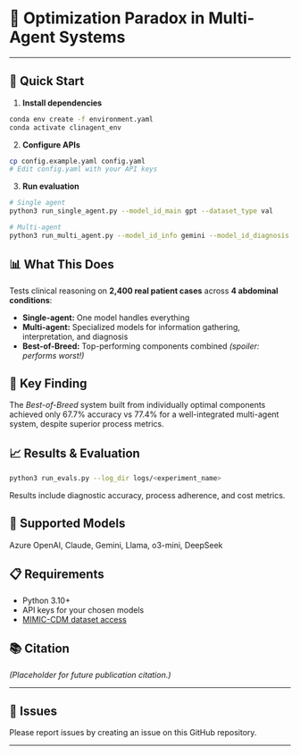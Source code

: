# 🔬 Optimization Paradox in Multi-Agent Systems

---

## 🚀 Quick Start

1. **Install dependencies**
  ```bash
  conda env create -f environment.yaml
  conda activate clinagent_env
  ```

2. **Configure APIs**
  ```bash
  cp config.example.yaml config.yaml
# Edit config.yaml with your API keys
  ```

3. **Run evaluation**
  ```bash
  # Single agent
  python3 run_single_agent.py --model_id_main gpt --dataset_type val

  # Multi-agent 
  python3 run_multi_agent.py --model_id_info gemini --model_id_diagnosis gpt --dataset_type val
  ```

## 📊 What This Does
Tests clinical reasoning on **2,400 real patient cases** across **4 abdominal conditions**:

- **Single-agent:** One model handles everything  
- **Multi-agent:** Specialized models for information gathering, interpretation, and diagnosis  
- **Best-of-Breed:** Top-performing components combined _(spoiler: performs worst!)_

## 🏥 Key Finding
The *Best-of-Breed* system built from individually optimal components achieved only 67.7% accuracy vs 77.4% for a well-integrated multi-agent system, despite superior process metrics.

## 📈 Results & Evaluation
  ```bash
  python3 run_evals.py --log_dir logs/<experiment_name>
  ```
Results include diagnostic accuracy, process adherence, and cost metrics.

## 🔧 Supported Models
Azure OpenAI, Claude, Gemini, Llama, o3-mini, DeepSeek

## 📋 Requirements

- Python 3.10+  
- API keys for your chosen models  
- [MIMIC-CDM dataset access](https://physionet.org/content/mimic-iv-ext-cdm/1.1/) 

## 📚 Citation

*(Placeholder for future publication citation.)*

---

## 📧 Issues

Please report issues by creating an issue on this GitHub repository.

---
